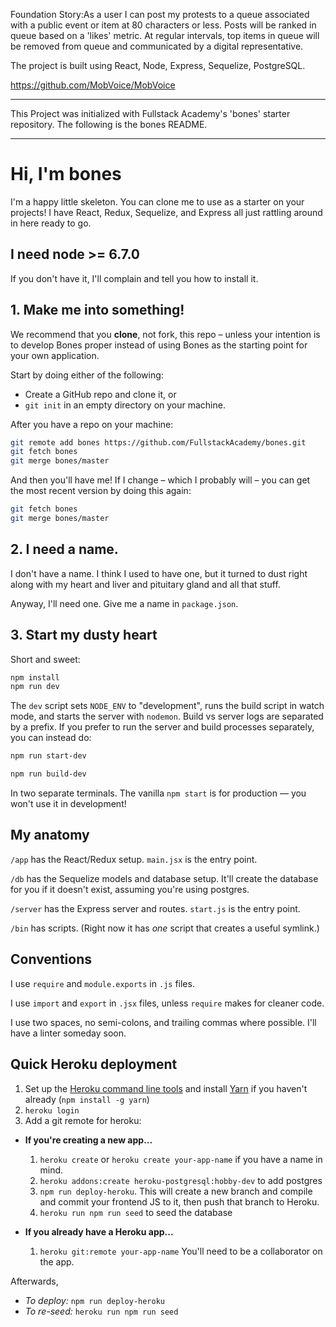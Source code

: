 
Foundation Story:As a user I can post my protests to a queue associated with a public event or item at 80 characters or less. Posts will be ranked in queue based on a 'likes' metric. At regular intervals, top items in queue will be removed from queue and communicated by a digital representative.

The project is built using React, Node, Express, Sequelize, PostgreSQL.

https://github.com/MobVoice/MobVoice



***************

This Project was initialized with Fullstack Academy's 'bones' starter repository.  The following is the bones README.

***************

# Hi, I'm bones

I'm a happy little skeleton. You can clone me to use as a starter on your projects!
I have React, Redux, Sequelize, and Express all just rattling around in here ready
to go.

## I need node >= 6.7.0

If you don't have it, I'll complain and tell you how to install it.

## 1. Make me into something!

We recommend that you **clone**, not fork, this repo – unless your intention is
to develop Bones proper instead of using Bones as the starting point for your
own application.

Start by doing either of the following:

* Create a GitHub repo and clone it, or
* `git init` in an empty directory on your machine.

After you have a repo on your machine:

```sh
git remote add bones https://github.com/FullstackAcademy/bones.git
git fetch bones
git merge bones/master
```

And then you'll have me! If I change – which I probably will – you can get the most recent
version by doing this again:

```sh
git fetch bones
git merge bones/master
```

## 2. I need a name.

I don't have a name. I think I used to have one, but it turned to dust right along with my
heart and liver and pituitary gland and all that stuff.

Anyway, I'll need one. Give me a name in `package.json`.

## 3. Start my dusty heart

Short and sweet:

```sh
npm install
npm run dev
```

The `dev` script sets `NODE_ENV` to "development", runs the build script in watch mode, and
starts the server with `nodemon`. Build vs server logs are separated by a prefix. If you prefer
to run the server and build processes separately, you can instead do:

```sh
npm run start-dev
```

```sh
npm run build-dev
```

In two separate terminals. The vanilla `npm start` is for production — you won't use it in development!

## My anatomy

`/app` has the React/Redux setup. `main.jsx` is the entry point.

`/db` has the Sequelize models and database setup. It'll create the database for you if it doesn't exist,
assuming you're using postgres.

`/server` has the Express server and routes. `start.js` is the entry point.

`/bin` has scripts. (Right now it has *one* script that creates a useful symlink.)

## Conventions

I use `require` and `module.exports` in `.js` files.

I use `import` and `export` in `.jsx` files, unless `require` makes for cleaner code.

I use two spaces, no semi-colons, and trailing commas where possible. I'll
have a linter someday soon.

## Quick Heroku deployment

1. Set up the [Heroku command line tools](https://devcenter.heroku.com/articles/heroku-cli) and install [Yarn](https://yarnpkg.com/en/) if you haven't already (`npm install -g yarn`)
2. `heroku login`
3. Add a git remote for heroku:
  - **If you're creating a new app...**
    1. `heroku create` or `heroku create your-app-name` if you have a name in mind.
    2. `heroku addons:create heroku-postgresql:hobby-dev` to add postgres
    3. `npm run deploy-heroku`. This will create a new branch and compile and commit your frontend JS to it, then push that branch to Heroku.
    4. `heroku run npm run seed` to seed the database

  - **If you already have a Heroku app...**
    1.  `heroku git:remote your-app-name` You'll need to be a collaborator on the app.

Afterwards,
  - *To deploy:* `npm run deploy-heroku`
  - *To re-seed:* `heroku run npm run seed`